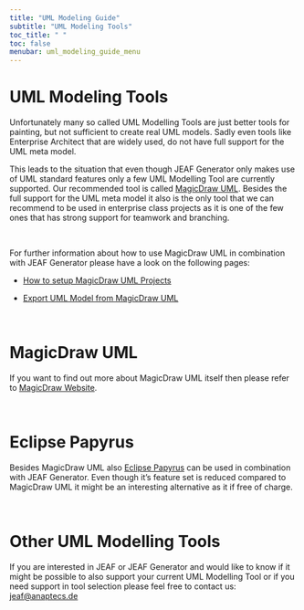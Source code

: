 ```yaml
---
title: "UML Modeling Guide"
subtitle: "UML Modeling Tools"
toc_title: " "
toc: false
menubar: uml_modeling_guide_menu
---
```


# UML Modeling Tools

Unfortunately many so called UML Modelling Tools are just better tools for painting, but not sufficient to create real UML models. Sadly even tools like Enterprise Architect that are widely used, do not have full support for the UML meta model.

This leads to the situation that even though JEAF Generator only makes use of UML standard features only a few UML Modelling Tool are currently supported. Our recommended tool is called [MagicDraw UML](https://www.3ds.com/products-services/catia/products/no-magic/magicdraw). Besides the full support for the UML meta model it also is the only tool that we can recommend to be used in enterprise class projects as it is one of the few ones that has strong support for teamwork and branching.

<br>

For further information about how to use MagicDraw UML in combination with JEAF Generator please have a look on the following pages:

- [How to setup MagicDraw UML Projects](setup-magic-draw-projects)

- [Export UML Model from MagicDraw UML](../devloper-guide/magic-draw-xmi-export)

<br>

# MagicDraw UML

If you want to find out more about MagicDraw UML itself then please refer to [MagicDraw Website](https://www.3ds.com/products-services/catia/products/no-magic/magicdraw).

<br>

# Eclipse Papyrus

Besides MagicDraw UML also [Eclipse Papyrus](https://www.eclipse.org/papyrus/) can be used in combination with JEAF Generator. Even though it’s feature set is reduced compared to MagicDraw UML it might be an interesting alternative as it if free of charge.

<br>

# Other UML Modelling Tools

If you are interested in JEAF or JEAF Generator and would like to know if it might be possible to also support your current UML Modelling Tool or if you need support in tool selection please feel free to contact us: [jeaf@anaptecs.de](mailto:jeaf@anaptecs.de "mailto:jeaf@anaptecs.de")
